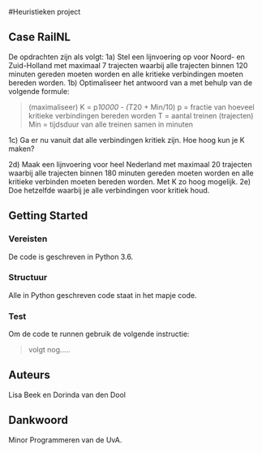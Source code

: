 #Heuristieken project
## Case RailNL

De opdrachten zijn als volgt:
1a) Stel een lijnvoering op voor Noord- en Zuid-Holland met maximaal 7 trajecten waarbij alle trajecten binnen
    120 minuten gereden moeten worden en alle kritieke verbindingen moeten bereden worden.
1b) Optimaliseer het antwoord van a met behulp van de volgende formule:

> (maximaliseer) K = p*10000 - (T*20 + Min/10)
> p = fractie van hoeveel kritieke verbindingen bereden worden
> T = aantal treinen (trajecten)
> Min = tijdsduur van alle treinen samen in minuten

1c) Ga er nu vanuit dat alle verbindingen kritiek zijn. Hoe hoog kun je K maken?

2d) Maak een lijnvoering voor heel Nederland met maximaal 20 trajecten waarbij alle trajecten binnen
    180 minuten gereden moeten worden en alle kritieke verbinden moeten bereden worden. Met K zo hoog mogelijk.
2e) Doe hetzelfde waarbij je alle verbindingen voor kritiek houd.

## Getting Started

### Vereisten
De code is geschreven in Python 3.6. 

### Structuur
Alle in Python geschreven code staat in het mapje code. 

### Test
Om de code te runnen gebruik de volgende instructie:

> volgt nog.....


## Auteurs
Lisa Beek en Dorinda van den Dool

## Dankwoord
Minor Programmeren van de UvA.





